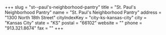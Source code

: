 +++
slug = "st--paul's-neighborhood-pantry"
title = "St. Paul's Neighborhood Pantry"
name = "St. Paul's Neighborhood Pantry"
address = "1300 North 18th Street"
cityIndexKey = "city-ks-kansas-city"
city = "Kansas City"
state = "KS"
postal = "66102"
website = ""
phone = "913.321.8674"
fax = ""
+++
